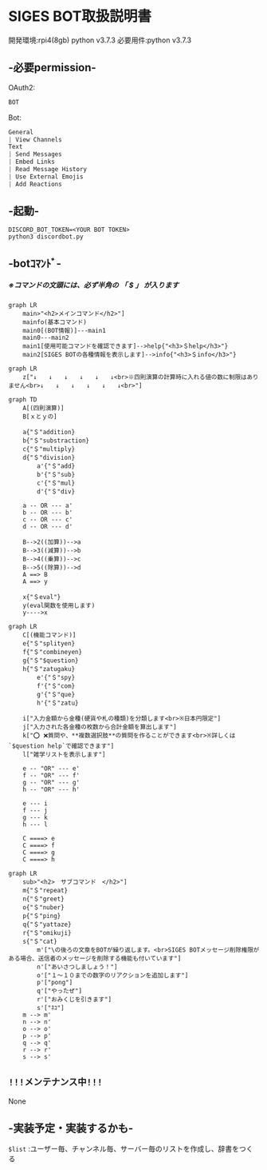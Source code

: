 # SIGES BOT取扱説明書

開発環境:rpi4(8gb) python v3.7.3
必要用件:python v3.7.3

## -必要permission-

OAuth2:

```bash
BOT
```

Bot:

```css
General
| View Channels
Text
| Send Messages
| Embed Links
| Read Message History
| Use External Emojis
| Add Reactions
```

## -起動-

```text
DISCORD_BOT_TOKEN=<YOUR BOT TOKEN>
python3 discordbot.py
```

## -botｺﾏﾝﾄﾞ-

##### ※コマンドの文頭には、必ず半角の 「 $ 」 が入ります

```mermaid
graph LR
    main>"<h2>メインコマンド</h2>"]
    mainfo(基本コマンド)
    main0[(BOT情報)]---main1
    main0---main2
    main1[使用可能コマンドを確認できます]-->help{"<h3>＄help</h3>"}
    main2[SIGES BOTの各種情報を表示します]-->info{"<h3>＄info</h3>"}

```

```mermaid
graph LR
    z["↓　　↓　　↓　　↓　　↓　　↓<br>※四則演算の計算時に入れる値の数に制限はありません<br>↓　　↓　　↓　　↓　　↓　　↓<br>"]
```

```mermaid
graph TD
    A[(四則演算)]
    B[ｘとｙの]

    a{"＄"addition}
    b{"＄"substraction}
    c{"＄"multiply}
    d{"＄"division}
        a'{"＄"add}
        b'{"＄"sub}
        c'{"＄"mul}
        d'{"＄"div}

    a -- OR --- a'
    b -- OR --- b'
    c -- OR --- c'
    d -- OR --- d'

    B-->2((加算))-->a
    B-->3((減算))-->b
    B-->4((乗算))-->c
    B-->5((除算))-->d
    A ==> B
    A ==> y

    x{"＄eval"}
    y(eval関数を使用します)
    y---->x
```

```mermaid
graph LR
    C[(機能コマンド)]
    e{"＄"splityen}
    f{"＄"combineyen}
    g{"＄"$question}
    h{"＄"zatugaku}
        e'{"＄"spy}
        f'{"＄"com}
        g'{"＄"que}
        h'{"＄"zatu}

    i["入力金額から金種(硬貨や札の種類)を分類します<br>※日本円限定"]
    j["入力された各金種の枚数から合計金額を算出します"]
    k["⭕ ❌質問や、**複数選択肢**の質問を作ることができます<br>※詳しくは`$question help`で確認できます"]
    l["雑学リストを表示します"]

    e -- "OR" --- e'
    f -- "OR" --- f'
    g -- "OR" --- g'
    h -- "OR" --- h'

    e --- i
    f --- j
    g --- k
    h --- l

    C ====> e
    C ====> f
    C ====> g
    C ====> h
```

```mermaid
graph LR
    sub>"<h2>　サブコマンド　</h2>"]
    m{"＄"repeat}
    n{"＄"greet}
    o{"＄"nuber}
    p{"＄"ping}
    q{"＄"yattaze}
    r{"＄"omikuji}
    s{"＄"cat}
        m'["\の後ろの文章をBOTが繰り返します。<br>SIGES BOTメッセージ削除権限がある場合、送信者のメッセージを削除する機能も付いています"]
        n'["あいさつしましょう！"]
        o'["１～１０までの数字のリアクションを追加します"]
        p'["pong"]
        q'["やったぜ"]
        r'["おみくじを引きます"]
        s'["ﾈｺ"]
    m --> m'
    n --> n'
    o --> o'
    p --> p'
    q --> q'
    r --> r'
    s --> s'
```

## `!!!メンテナンス中!!!`

None

## -実装予定・実装するかも-

`$list` :ユーザー毎、チャンネル毎、サーバー毎のリストを作成し、辞書をつくる
